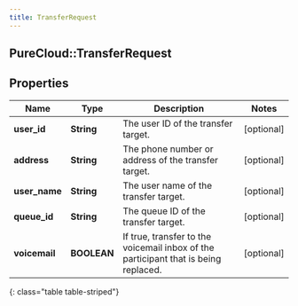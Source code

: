 ```yaml
---
title: TransferRequest
---
```

## PureCloud::TransferRequest

## Properties

|Name | Type | Description | Notes|
|------------ | ------------- | ------------- | -------------|
| **user_id** | **String** | The user ID of the transfer target. | [optional] |
| **address** | **String** | The phone number or address of the transfer target. | [optional] |
| **user_name** | **String** | The user name of the transfer target. | [optional] |
| **queue_id** | **String** | The queue ID of the transfer target. | [optional] |
| **voicemail** | **BOOLEAN** | If true, transfer to the voicemail inbox of the participant that is being replaced. | [optional] |
{: class="table table-striped"}


